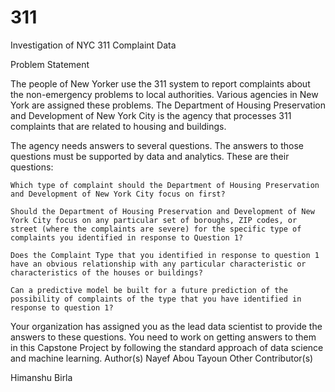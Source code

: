 # 311
Investigation of NYC 311 Complaint Data

Problem Statement

The people of New Yorker use the 311 system to report complaints about the non-emergency problems to local authorities. Various agencies in New York are assigned these problems. The Department of Housing Preservation and Development of New York City is the agency that processes 311 complaints that are related to housing and buildings.

The agency needs answers to several questions. The answers to those questions must be supported by data and analytics. These are their questions:

    Which type of complaint should the Department of Housing Preservation and Development of New York City focus on first?

    Should the Department of Housing Preservation and Development of New York City focus on any particular set of boroughs, ZIP codes, or street (where the complaints are severe) for the specific type of complaints you identified in response to Question 1?

    Does the Complaint Type that you identified in response to question 1 have an obvious relationship with any particular characteristic or characteristics of the houses or buildings?

    Can a predictive model be built for a future prediction of the possibility of complaints of the type that you have identified in response to question 1?

Your organization has assigned you as the lead data scientist to provide the answers to these questions. You need to work on getting answers to them in this Capstone Project by following the standard approach of data science and machine learning.
Author(s)
Nayef Abou Tayoun
Other Contributor(s)

Himanshu Birla
